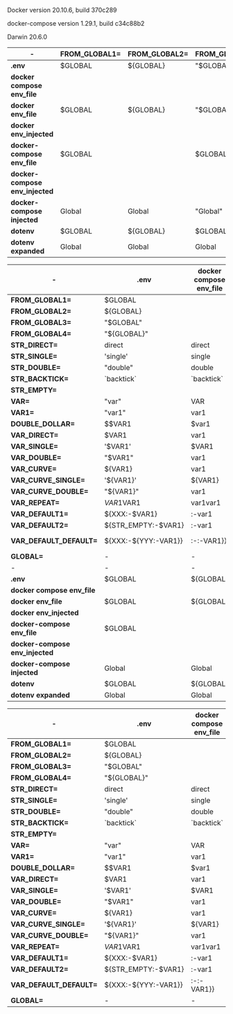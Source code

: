 Docker version 20.10.6, build 370c289

docker-compose version 1.29.1, build c34c88b2

Darwin 20.6.0

| - | **FROM_GLOBAL1=** | **FROM_GLOBAL2=** | **FROM_GLOBAL3=** | **FROM_GLOBAL4=** | **STR_DIRECT=** | **STR_SINGLE=** | **STR_DOUBLE=** | **STR_BACKTICK=** | **STR_EMPTY=** | **VAR=** | **VAR1=** | **DOUBLE_DOLLAR=** | **VAR_DIRECT=** | **VAR_SINGLE=** | **VAR_DOUBLE=** | **VAR_CURVE=** | **VAR_CURVE_SINGLE=** | **VAR_CURVE_DOUBLE=** | **VAR_REPEAT=** | **VAR_DEFAULT1=** | **VAR_DEFAULT2=** | **VAR_DEFAULT_DEFAULT=** | **GLOBAL=** |
| - | - | - | - | - | - | - | - | - | - | - | - | - | - | - | - | - | - | - | - | - | - | - | - |
| **.env** | $GLOBAL | ${GLOBAL} | "$GLOBAL" | "${GLOBAL}" | direct | 'single' | "double" | \`backtick\` |  | "var" | "var1" | $$VAR1 | $VAR1 | '$VAR1' | "$VAR1" | ${VAR1} | '${VAR1}' | "${VAR1}" | $VAR1$VAR1 | ${XXX:-$VAR1} | ${STR_EMPTY:-$VAR1} | ${XXX:-${YYY:-VAR1}} | - |
| **docker compose env_file** |  |  |  |  | direct | single | double | \`backtick\` |  | VAR | var1 | $var1 | var1 | $VAR1 | var1 | var1 | ${VAR1} | var1 | var1var1 | :-var1 | :-var1 | :-:-VAR1}} | - |
| **docker env_file** | $GLOBAL | ${GLOBAL} | "$GLOBAL" | "${GLOBAL}" | direct | 'single' | "double" | \`backtick\` |  | VAR | "var1" | $$VAR1 | $VAR1 | '$VAR1' | "$VAR1" | ${VAR1} | '${VAR1}' | "${VAR1}" | $VAR1$VAR1 | ${XXX:-$VAR1} | ${STR_EMPTY:-$VAR1} | ${XXX:-${YYY:-VAR1}} | - |
| **docker env_injected** |  |  |  |  | direct | single | double | \`backtick\` |  | VAR | var1 | VAR1 | var1 | $VAR1 | var1 | var1 | ${VAR1} | var1 | var1var1 | var1 | var1 | VAR1 | - |
| **docker-compose env_file** | $GLOBAL |  | $GLOBAL |  | direct | single | double | \`backtick\` |  | VAR | var1 | $$VAR1 | $VAR1 | $VAR1 | $VAR1 | var1 | var1 | var1 | $VAR1$VAR1 | $VAR1 |  | ${YYY:-VAR1} | - |
| **docker-compose env_injected** |  |  |  |  | direct | single | double | \`backtick\` |  | VAR | var1 | VAR1 | var1 | $VAR1 | var1 | var1 | ${VAR1} | var1 | var1var1 | var1 | var1 | VAR1 | - |
| **docker-compose injected** | Global | Global | "Global" | "Global" | direct | 'single' | "double" | \`backtick\` |  | VAR | "var1" | $VAR1 |  | '' | "" |  | '' | "" |  | $VAR1 | $VAR1 | ${YYY:-VAR1} | - |
| **dotenv** | $GLOBAL | ${GLOBAL} | $GLOBAL | ${GLOBAL} | direct | single | double | \`backtick\` |  | var | var1 | $$VAR1 | $VAR1 | $VAR1 | $VAR1 | ${VAR1} | ${VAR1} | ${VAR1} | $VAR1$VAR1 | ${XXX:-$VAR1} | ${STR_EMPTY:-$VAR1} | ${XXX:-${YYY:-VAR1}} | Global |
| **dotenv expanded** | Global | Global | Global | Global | direct | single | double | \`backtick\` |  | var | var1 | $var1 | var1 | var1 | var1 | var1 | var1 | var1 | var1var1 | :-var1 | :-var1 | :-:-VAR1}} | Global |

| - | **.env** | **docker compose env_file** | **docker env_file** | **docker env_injected** | **docker-compose env_file** | **docker-compose env_injected** | **docker-compose injected** | **dotenv** | **dotenv expanded** |
| - | - | - | - | - | - | - | - | - | - |
| **FROM_GLOBAL1=** | $GLOBAL |  | $GLOBAL |  | $GLOBAL |  | Global | $GLOBAL | Global |
| **FROM_GLOBAL2=** | ${GLOBAL} |  | ${GLOBAL} |  |  |  | Global | ${GLOBAL} | Global |
| **FROM_GLOBAL3=** | "$GLOBAL" |  | "$GLOBAL" |  | $GLOBAL |  | "Global" | $GLOBAL | Global |
| **FROM_GLOBAL4=** | "${GLOBAL}" |  | "${GLOBAL}" |  |  |  | "Global" | ${GLOBAL} | Global |
| **STR_DIRECT=** | direct | direct | direct | direct | direct | direct | direct | direct | direct |
| **STR_SINGLE=** | 'single' | single | 'single' | single | single | single | 'single' | single | single |
| **STR_DOUBLE=** | "double" | double | "double" | double | double | double | "double" | double | double |
| **STR_BACKTICK=** | \`backtick\` | \`backtick\` | \`backtick\` | \`backtick\` | \`backtick\` | \`backtick\` | \`backtick\` | \`backtick\` | \`backtick\` |
| **STR_EMPTY=** |  |  |  |  |  |  |  |  |  |
| **VAR=** | "var" | VAR | VAR | VAR | VAR | VAR | VAR | var | var |
| **VAR1=** | "var1" | var1 | "var1" | var1 | var1 | var1 | "var1" | var1 | var1 |
| **DOUBLE_DOLLAR=** | $$VAR1 | $var1 | $$VAR1 | VAR1 | $$VAR1 | VAR1 | $VAR1 | $$VAR1 | $var1 |
| **VAR_DIRECT=** | $VAR1 | var1 | $VAR1 | var1 | $VAR1 | var1 |  | $VAR1 | var1 |
| **VAR_SINGLE=** | '$VAR1' | $VAR1 | '$VAR1' | $VAR1 | $VAR1 | $VAR1 | '' | $VAR1 | var1 |
| **VAR_DOUBLE=** | "$VAR1" | var1 | "$VAR1" | var1 | $VAR1 | var1 | "" | $VAR1 | var1 |
| **VAR_CURVE=** | ${VAR1} | var1 | ${VAR1} | var1 | var1 | var1 |  | ${VAR1} | var1 |
| **VAR_CURVE_SINGLE=** | '${VAR1}' | ${VAR1} | '${VAR1}' | ${VAR1} | var1 | ${VAR1} | '' | ${VAR1} | var1 |
| **VAR_CURVE_DOUBLE=** | "${VAR1}" | var1 | "${VAR1}" | var1 | var1 | var1 | "" | ${VAR1} | var1 |
| **VAR_REPEAT=** | $VAR1$VAR1 | var1var1 | $VAR1$VAR1 | var1var1 | $VAR1$VAR1 | var1var1 |  | $VAR1$VAR1 | var1var1 |
| **VAR_DEFAULT1=** | ${XXX:-$VAR1} | :-var1 | ${XXX:-$VAR1} | var1 | $VAR1 | var1 | $VAR1 | ${XXX:-$VAR1} | :-var1 |
| **VAR_DEFAULT2=** | ${STR_EMPTY:-$VAR1} | :-var1 | ${STR_EMPTY:-$VAR1} | var1 |  | var1 | $VAR1 | ${STR_EMPTY:-$VAR1} | :-var1 |
| **VAR_DEFAULT_DEFAULT=** | ${XXX:-${YYY:-VAR1}} | :-:-VAR1}} | ${XXX:-${YYY:-VAR1}} | VAR1 | ${YYY:-VAR1} | VAR1 | ${YYY:-VAR1} | ${XXX:-${YYY:-VAR1}} | :-:-VAR1}} |
| **GLOBAL=** | - | - | - | - | - | - | - | Global | Global || - | **FROM_GLOBAL1=** | **FROM_GLOBAL2=** | **FROM_GLOBAL3=** | **FROM_GLOBAL4=** | **STR_DIRECT=** | **STR_SINGLE=** | **STR_DOUBLE=** | **STR_BACKTICK=** | **STR_EMPTY=** | **VAR=** | **VAR1=** | **DOUBLE_DOLLAR=** | **VAR_DIRECT=** | **VAR_SINGLE=** | **VAR_DOUBLE=** | **VAR_CURVE=** | **VAR_CURVE_SINGLE=** | **VAR_CURVE_DOUBLE=** | **VAR_REPEAT=** | **VAR_DEFAULT1=** | **VAR_DEFAULT2=** | **VAR_DEFAULT_DEFAULT=** | **GLOBAL=** |
| - | - | - | - | - | - | - | - | - | - | - | - | - | - | - | - | - | - | - | - | - | - | - | - |
| **.env** | $GLOBAL | ${GLOBAL} | "$GLOBAL" | "${GLOBAL}" | direct | 'single' | "double" | \`backtick\` |  | "var" | "var1" | $$VAR1 | $VAR1 | '$VAR1' | "$VAR1" | ${VAR1} | '${VAR1}' | "${VAR1}" | $VAR1$VAR1 | ${XXX:-$VAR1} | ${STR_EMPTY:-$VAR1} | ${XXX:-${YYY:-VAR1}} | - |
| **docker compose env_file** |  |  |  |  | direct | single | double | \`backtick\` |  | VAR | var1 | $var1 | var1 | $VAR1 | var1 | var1 | ${VAR1} | var1 | var1var1 | :-var1 | :-var1 | :-:-VAR1}} | - |
| **docker env_file** | $GLOBAL | ${GLOBAL} | "$GLOBAL" | "${GLOBAL}" | direct | 'single' | "double" | \`backtick\` |  | VAR | "var1" | $$VAR1 | $VAR1 | '$VAR1' | "$VAR1" | ${VAR1} | '${VAR1}' | "${VAR1}" | $VAR1$VAR1 | ${XXX:-$VAR1} | ${STR_EMPTY:-$VAR1} | ${XXX:-${YYY:-VAR1}} | - |
| **docker env_injected** |  |  |  |  | direct | single | double | \`backtick\` |  | VAR | var1 | VAR1 | var1 | $VAR1 | var1 | var1 | ${VAR1} | var1 | var1var1 | var1 | var1 | VAR1 | - |
| **docker-compose env_file** | $GLOBAL |  | $GLOBAL |  | direct | single | double | \`backtick\` |  | VAR | var1 | $$VAR1 | $VAR1 | $VAR1 | $VAR1 | var1 | var1 | var1 | $VAR1$VAR1 | $VAR1 |  | ${YYY:-VAR1} | - |
| **docker-compose env_injected** |  |  |  |  | direct | single | double | \`backtick\` |  | VAR | var1 | VAR1 | var1 | $VAR1 | var1 | var1 | ${VAR1} | var1 | var1var1 | var1 | var1 | VAR1 | - |
| **docker-compose injected** | Global | Global | "Global" | "Global" | direct | 'single' | "double" | \`backtick\` |  | VAR | "var1" | $VAR1 |  | '' | "" |  | '' | "" |  | $VAR1 | $VAR1 | ${YYY:-VAR1} | - |
| **dotenv** | $GLOBAL | ${GLOBAL} | $GLOBAL | ${GLOBAL} | direct | single | double | \`backtick\` |  | var | var1 | $$VAR1 | $VAR1 | $VAR1 | $VAR1 | ${VAR1} | ${VAR1} | ${VAR1} | $VAR1$VAR1 | ${XXX:-$VAR1} | ${STR_EMPTY:-$VAR1} | ${XXX:-${YYY:-VAR1}} | Global |
| **dotenv expanded** | Global | Global | Global | Global | direct | single | double | \`backtick\` |  | var | var1 | $var1 | var1 | var1 | var1 | var1 | var1 | var1 | var1var1 | :-var1 | :-var1 | :-:-VAR1}} | Global |

| - | **.env** | **docker compose env_file** | **docker env_file** | **docker env_injected** | **docker-compose env_file** | **docker-compose env_injected** | **docker-compose injected** | **dotenv** | **dotenv expanded** |
| - | - | - | - | - | - | - | - | - | - |
| **FROM_GLOBAL1=** | $GLOBAL |  | $GLOBAL |  | $GLOBAL |  | Global | $GLOBAL | Global |
| **FROM_GLOBAL2=** | ${GLOBAL} |  | ${GLOBAL} |  |  |  | Global | ${GLOBAL} | Global |
| **FROM_GLOBAL3=** | "$GLOBAL" |  | "$GLOBAL" |  | $GLOBAL |  | "Global" | $GLOBAL | Global |
| **FROM_GLOBAL4=** | "${GLOBAL}" |  | "${GLOBAL}" |  |  |  | "Global" | ${GLOBAL} | Global |
| **STR_DIRECT=** | direct | direct | direct | direct | direct | direct | direct | direct | direct |
| **STR_SINGLE=** | 'single' | single | 'single' | single | single | single | 'single' | single | single |
| **STR_DOUBLE=** | "double" | double | "double" | double | double | double | "double" | double | double |
| **STR_BACKTICK=** | \`backtick\` | \`backtick\` | \`backtick\` | \`backtick\` | \`backtick\` | \`backtick\` | \`backtick\` | \`backtick\` | \`backtick\` |
| **STR_EMPTY=** |  |  |  |  |  |  |  |  |  |
| **VAR=** | "var" | VAR | VAR | VAR | VAR | VAR | VAR | var | var |
| **VAR1=** | "var1" | var1 | "var1" | var1 | var1 | var1 | "var1" | var1 | var1 |
| **DOUBLE_DOLLAR=** | $$VAR1 | $var1 | $$VAR1 | VAR1 | $$VAR1 | VAR1 | $VAR1 | $$VAR1 | $var1 |
| **VAR_DIRECT=** | $VAR1 | var1 | $VAR1 | var1 | $VAR1 | var1 |  | $VAR1 | var1 |
| **VAR_SINGLE=** | '$VAR1' | $VAR1 | '$VAR1' | $VAR1 | $VAR1 | $VAR1 | '' | $VAR1 | var1 |
| **VAR_DOUBLE=** | "$VAR1" | var1 | "$VAR1" | var1 | $VAR1 | var1 | "" | $VAR1 | var1 |
| **VAR_CURVE=** | ${VAR1} | var1 | ${VAR1} | var1 | var1 | var1 |  | ${VAR1} | var1 |
| **VAR_CURVE_SINGLE=** | '${VAR1}' | ${VAR1} | '${VAR1}' | ${VAR1} | var1 | ${VAR1} | '' | ${VAR1} | var1 |
| **VAR_CURVE_DOUBLE=** | "${VAR1}" | var1 | "${VAR1}" | var1 | var1 | var1 | "" | ${VAR1} | var1 |
| **VAR_REPEAT=** | $VAR1$VAR1 | var1var1 | $VAR1$VAR1 | var1var1 | $VAR1$VAR1 | var1var1 |  | $VAR1$VAR1 | var1var1 |
| **VAR_DEFAULT1=** | ${XXX:-$VAR1} | :-var1 | ${XXX:-$VAR1} | var1 | $VAR1 | var1 | $VAR1 | ${XXX:-$VAR1} | :-var1 |
| **VAR_DEFAULT2=** | ${STR_EMPTY:-$VAR1} | :-var1 | ${STR_EMPTY:-$VAR1} | var1 |  | var1 | $VAR1 | ${STR_EMPTY:-$VAR1} | :-var1 |
| **VAR_DEFAULT_DEFAULT=** | ${XXX:-${YYY:-VAR1}} | :-:-VAR1}} | ${XXX:-${YYY:-VAR1}} | VAR1 | ${YYY:-VAR1} | VAR1 | ${YYY:-VAR1} | ${XXX:-${YYY:-VAR1}} | :-:-VAR1}} |
| **GLOBAL=** | - | - | - | - | - | - | - | Global | Global |